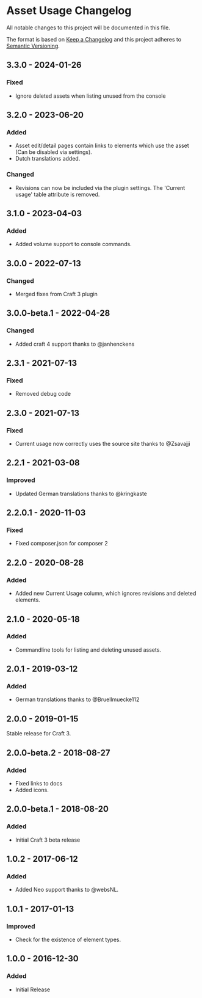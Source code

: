 # Asset Usage Changelog

All notable changes to this project will be documented in this file.

The format is based on [Keep a Changelog](http://keepachangelog.com/) and this project adheres to [Semantic Versioning](http://semver.org/).

## 3.3.0 - 2024-01-26

### Fixed

- Ignore deleted assets when listing unused from the console

## 3.2.0 - 2023-06-20

### Added

- Asset edit/detail pages contain links to elements which use the asset (Can be disabled via settings).
- Dutch translations added.

### Changed

- Revisions can now be included via the plugin settings. The 'Current usage' table attribute is removed.

## 3.1.0 - 2023-04-03

### Added

- Added volume support to console commands.

## 3.0.0 - 2022-07-13

### Changed

- Merged fixes from Craft 3 plugin

## 3.0.0-beta.1 - 2022-04-28

### Changed

- Added craft 4 support thanks to @janhenckens

## 2.3.1 - 2021-07-13

### Fixed

- Removed debug code

## 2.3.0 - 2021-07-13

### Fixed

- Current usage now correctly uses the source site thanks to @Zsavajji

## 2.2.1 - 2021-03-08

### Improved

- Updated German translations thanks to @kringkaste

## 2.2.0.1 - 2020-11-03

### Fixed

- Fixed composer.json for composer 2

## 2.2.0 - 2020-08-28

### Added

- Added new Current Usage column, which ignores revisions and deleted elements.

## 2.1.0 - 2020-05-18

### Added

- Commandline tools for listing and deleting unused assets.

## 2.0.1 - 2019-03-12

### Added

- German translations thanks to @Bruellmuecke112

## 2.0.0 - 2019-01-15

Stable release for Craft 3.

## 2.0.0-beta.2 - 2018-08-27

### Added

- Fixed links to docs
- Added icons.

## 2.0.0-beta.1 - 2018-08-20

### Added

- Initial Craft 3 beta release

## 1.0.2 - 2017-06-12

### Added

- Added Neo support thanks to @websNL.

## 1.0.1 - 2017-01-13

### Improved

- Check for the existence of element types.

## 1.0.0 - 2016-12-30

### Added

- Initial Release

